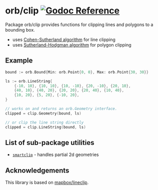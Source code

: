 # orb/clip [![Godoc Reference](https://pkg.go.dev/badge/github.com/paulmach/orb)](https://pkg.go.dev/github.com/paulmach/orb/clip)

Package orb/clip provides functions for clipping lines and polygons to a bounding box.

-   uses [Cohen-Sutherland algorithm](https://en.wikipedia.org/wiki/Cohen%E2%80%93Sutherland_algorithm) for line clipping
-   uses [Sutherland-Hodgman algorithm](https://en.wikipedia.org/wiki/Sutherland%E2%80%93Hodgman_algorithm) for polygon clipping

## Example

```go
bound := orb.Bound{Min: orb.Point{0, 0}, Max: orb.Point{30, 30}}

ls := orb.LineString{
    {-10, 10}, {10, 10}, {10, -10}, {20, -10}, {20, 10},
    {40, 10}, {40, 20}, {20, 20}, {20, 40}, {10, 40},
    {10, 20}, {5, 20}, {-10, 20},
}

// works on and returns an orb.Geometry interface.
clipped = clip.Geometry(bound, ls)

// or clip the line string directly
clipped = clip.LineString(bound, ls)
```

## List of sub-package utilities

-   [`smartclip`](smartclip) - handles partial 2d geometries

## Acknowledgements

This library is based on [mapbox/lineclip](https://github.com/mapbox/lineclip).
